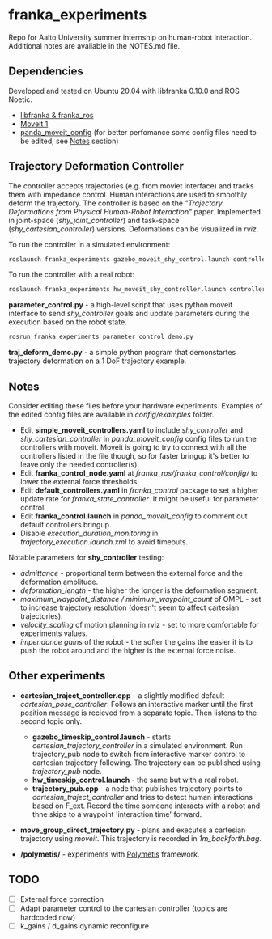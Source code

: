 # franka_experiments
Repo for Aalto University summer internship on human-robot interaction. Additional notes are available in the NOTES.md file.

## Dependencies
Developed and tested on Ubuntu 20.04 with libfranka 0.10.0 and ROS Noetic. 
- [libfranka & franka_ros](https://frankaemika.github.io/docs/installation_linux.html)
- [Moveit 1](https://moveit.ros.org/install/)
- [panda_moveit_config](https://github.com/ros-planning/panda_moveit_config.git) (for better perfomance some config files need to be edited, see [Notes](#Notes) section)

## Trajectory Deformation Controller
The controller accepts trajectories (e.g. from moviet interface) and tracks them with impedance control. Human interactions are used to smoothly deform the trajectory. The controller is based on the *"Trajectory Deformations from Physical Human-Robot Interaction"* paper. Implemented in joint-space (*shy_joint_controller*) and task-space (*shy_cartesian_controller*) versions. Deformations can be visualized in *rviz*.

To run the controller in a simulated environment:
```bash
roslaunch franka_experiments gazebo_moveit_shy_control.launch controller:=shy_joint_controller  # or shy_cartesian_controller
```
To run the controller with a real robot:
```bash
roslaunch franka_experiments hw_moveit_shy_controller.launch controller:=shy_joint_controller  # or shy_cartesian_controller
```
**parameter_control.py** - a high-level script that uses python moveit interface to send *shy_controller* goals and update parameters during the execution based on the robot state. 
  ```bash
  rosrun franka_experiments parameter_control_demo.py
  ```
**traj_deform_demo.py** - a simple python program that demonstartes trajectory deformation on a 1 DoF trajectory example. 



## Notes
Consider editing these files before your hardware experiments.  Examples of the edited config files are available in *config/examples* folder.
- Edit **simple_moveit_controllers.yaml** to include *shy_controller* and *shy_cartesian_controller* in *panda_moveit_config* config files to run the controllers with moveit. Moveit is going to try to connect with all the controllers listed in the file though, so for faster bringup it's better to leave only the needed controller(s).  
- Edit **franka_control_node.yaml** at *franka_ros/franka_control/config/* to lower the external force thresholds.
- Edit **default_controllers.yaml** in *franka_control* package to set a higher update rate for *franka_state_controller*. It might be useful for parameter control. 
- Edit **franka_control.launch** in *panda_moveit_config* to comment out default controllers bringup.
- Disable *execution_duration_monitoring* in *trajectory_execution.launch.xml* to avoid timeouts.

Notable parameters for **shy_controller** testing: 
  - *admittance* - proportional term between the external force and the deformation amplitude.
  - *deformation_length* - the higher the longer is the deformation segment. 
  - *maximum_waypoint_distance / minimum_waypoint_count* of OMPL - set to increase trajectory resolution (doesn't seem to affect cartesian trajectories). 
  - *velocity_scaling* of motion planning in rviz - set to more comfortable for experiments values. 
  - *impendance gains* of the robot - the softer the gains the easier it is to push the robot around and the higher is the external force noise.  

## Other experiments

- **cartesian_traject_controller.cpp** - a slightly modified default *cartesian_pose_controller*. Follows an interactive marker until the first position message is recieved from a separate topic. Then listens to the second topic only.

  - **gazebo_timeskip_control.launch** - starts *certesian_trajectory_controller* in a simulated environment. Run trajectory_pub node to switch from interactive marker control to cartesian trajectory following. The trajectory can be published using *trajectory_pub* node. 
  - **hw_timeskip_control.launch** - the same but with a real robot. 
  - **trajectory_pub.cpp** - a node that publishes trajectory points to *cartesian_traject_controller* and tries to detect human interactions based on F_ext. Record the time someone interacts with a robot and thne skips to a waypoint 'interaction time' forward.

- **move_group_direct_trajectory.py** - plans and executes a cartesian trajectory using *moveit*. This trajectory is recorded in *1m_backforth.bag*.
- **/polymetis/** - experiments with [Polymetis](https://facebookresearch.github.io/fairo/polymetis/installation.html) framework. 

## TODO
- [ ] External force correction
- [ ] Adapt parameter control to the cartesian controller (topics are hardcoded now)
- [ ] k_gains / d_gains dynamic reconfigure
